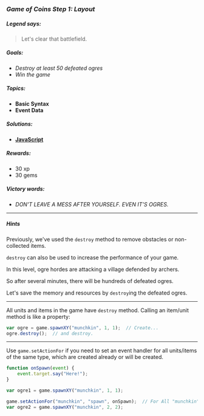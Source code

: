 ### _Game of Coins Step 1: Layout_

##### _Legend says:_
> Let's clear that battlefield.

##### _Goals:_
+ _Destroy at least 50 defeated ogres_
+ _Win the game_

##### _Topics:_
+ **Basic Syntax**
+ **Event Data**

##### _Solutions:_
+ **[JavaScript](goc1.js)**

##### _Rewards:_
+ 30 xp
+ 30 gems

##### _Victory words:_
+ _DON'T LEAVE A MESS AFTER YOURSELF. EVEN IT'S OGRES._

___

##### _Hints_

Previously, we've used the `destroy` method to remove obstacles or non-collected items.

`destroy` can also be used to increase the performance of your game.

In this level, ogre hordes are attacking a village defended by archers.

So after several minutes, there will be hundreds of defeated ogres.

Let's save the memory and resources by `destroy`ing the defeated ogres.

___

All units and items in the game have `destroy` method. Calling an item/unit method is like a property:

```javascript
var ogre = game.spawnXY("munchkin", 1, 1);  // Create...
ogre.destroy();  // and destroy.
```

___

Use `game.setActionFor` if you need to set an event handler for all units/items of the same type, which are created already or will be created.

```javascript
function onSpawn(event) {
    event.target.say("Here!");
}

var ogre1 = game.spawnXY("munchkin", 1, 1);

game.setActionFor("munchkin", "spawn", onSpawn);  // For All "munchkin"s
var ogre2 = game.spawnXY("munchkin", 2, 2);
```
